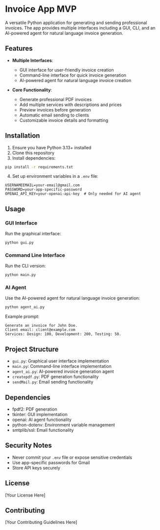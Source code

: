 # Invoice App MVP

A versatile Python application for generating and sending professional invoices. The app provides multiple interfaces including a GUI, CLI, and an AI-powered agent for natural language invoice generation.

## Features

- **Multiple Interfaces**:
  - GUI interface for user-friendly invoice creation
  - Command-line interface for quick invoice generation
  - AI-powered agent for natural language invoice creation

- **Core Functionality**:
  - Generate professional PDF invoices
  - Add multiple services with descriptions and prices
  - Preview invoices before generation
  - Automatic email sending to clients
  - Customizable invoice details and formatting

## Installation

1. Ensure you have Python 3.13+ installed
2. Clone this repository
3. Install dependencies:
```bash
pip install -r requirements.txt
```

4. Set up environment variables in a `.env` file:
```
USERNAMEEMAIL=your-email@gmail.com
PASSWORD=your-app-specific-password
OPENAI_API_KEY=your-openai-api-key  # Only needed for AI agent
```

## Usage

### GUI Interface
Run the graphical interface:
```bash
python gui.py
```

### Command Line Interface
Run the CLI version:
```bash
python main.py
```

### AI Agent
Use the AI-powered agent for natural language invoice generation:
```bash
python agent_ai.py
```

Example prompt:
```
Generate an invoice for John Doe. 
Client email: client@example.com 
Services: Design: 100, Development: 200, Testing: 50.
```

## Project Structure

- `gui.py`: Graphical user interface implementation
- `main.py`: Command-line interface implementation
- `agent_ai.py`: AI-powered invoice generation agent
- `createpdf.py`: PDF generation functionality
- `sendMail.py`: Email sending functionality

## Dependencies

- fpdf2: PDF generation
- tkinter: GUI implementation
- openai: AI agent functionality
- python-dotenv: Environment variable management
- smtplib/ssl: Email functionality

## Security Notes

- Never commit your `.env` file or expose sensitive credentials
- Use app-specific passwords for Gmail
- Store API keys securely

## License

[Your License Here]

## Contributing

[Your Contributing Guidelines Here]
